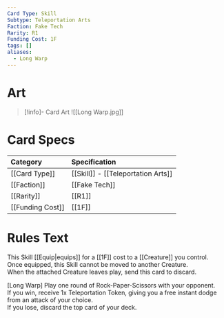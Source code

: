 ```yaml
---
Card Type: Skill
Subtype: Teleportation Arts
Faction: Fake Tech
Rarity: R1
Funding Cost: 1F
tags: []
aliases:
  - Long Warp
---
```

# Art

> [!info]- Card Art
> ![[Long Warp.jpg]]

# Card Specs

| Category | Specification| 
| :--- | :--- |
| [[Card Type]] | [[Skill]] - [[Teleportation Arts]] |  
| [[Faction]] | [[Fake Tech]] |  
| [[Rarity]] | [[R1]] |  
| [[Funding Cost]] | [[1F]] | 

# Rules Text  

This Skill [[Equip|equips]] for a [[1F]] cost to a [[Creature]] you control.  
Once equipped, this Skill cannot be moved to another Creature.  
When the attached Creature leaves play, send this card to discard.  

[Long Warp] Play one round of Rock-Paper-Scissors with your opponent.   
If you win, receive 1x Teleportation Token, giving you a free instant dodge from an attack of your choice.   
If you lose, discard the top card of your deck.  


